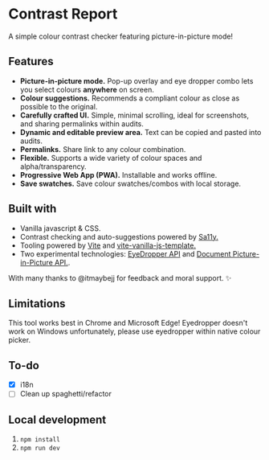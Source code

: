 # Contrast Report
A simple colour contrast checker featuring picture-in-picture mode!

## Features
- **Picture-in-picture mode.** Pop-up overlay and eye dropper combo lets you select colours **anywhere** on screen.
- **Colour suggestions.** Recommends a compliant colour as close as possible to the original.
- **Carefully crafted UI.** Simple, minimal scrolling, ideal for screenshots, and sharing permalinks within audits.
- **Dynamic and editable preview area.** Text can be copied and pasted into audits.
- **Permalinks.**  Share link to any colour combination.
- **Flexible.** Supports a wide variety of colour spaces and alpha/transparency.
- **Progressive Web App (PWA).** Installable and works offline.
- **Save swatches.** Save colour swatches/combos with local storage.

## Built with
- Vanilla javascript & CSS.
- Contrast checking and auto-suggestions powered by [Sa11y.](https://sa11y.netlify.app)
- Tooling powered by [Vite](https://vite.dev) and [vite-vanilla-js-template.](https://github.com/Barata-Ribeiro/vite-vanilla-js-template)
- Two experimental technologies: [EyeDropper API](https://developer.mozilla.org/en-US/docs/Web/API/EyeDropper_API) and [Document Picture-in-Picture API.](https://developer.mozilla.org/en-US/docs/Web/API/Document_Picture-in-Picture_API).

With many thanks to @itmaybejj for feedback and moral support. ✨

## Limitations
This tool works best in Chrome and Microsoft Edge! Eyedropper doesn't work on Windows unfortunately, please use eyedropper within native colour picker.

## To-do
- [x] i18n
- [ ] Clean up spaghetti/refactor

## Local development
1. `npm install`
2. `npm run dev`
